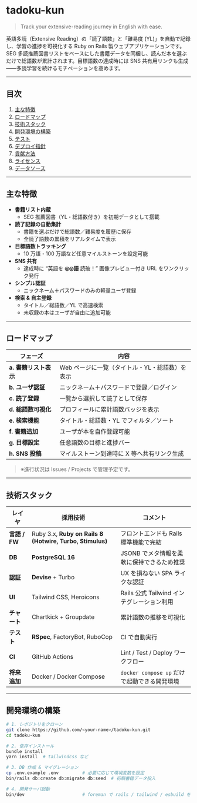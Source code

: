 # tadoku-kun
> Track your extensive-reading journey in English with ease.

英語多読（Extensive Reading）の「読了語数」と「難易度 (YL)」を自動で記録し、学習の進捗を可視化する Ruby on Rails 製ウェブアプリケーションです。SEG 多読推薦図書リストをベースにした書籍データを同梱し、読んだ本を選ぶだけで総語数が累計されます。目標語数の達成時には SNS 共有用リンクも生成——多読学習を続けるモチベーションを高めます。

---

## 目次
1. [主な特徴](#主な特徴)  
2. [ロードマップ](#ロードマップ)  
3. [技術スタック](#技術スタック)  
4. [開発環境の構築](#開発環境の構築)  
5. [テスト](#テスト)  
6. [デプロイ指針](#デプロイ指針)  
7. [貢献方法](#貢献方法)  
8. [ライセンス](#ライセンス)  
9. [データソース](#データソース)

---

## 主な特徴

- **書籍リスト内蔵**  
  - SEG 推薦図書（YL・総語数付き）を初期データとして搭載  
- **読了記録の自動集計**  
  - 書籍を選ぶだけで総語数／難易度を履歴に保存  
  - 全読了語数の累積をリアルタイムで表示  
- **目標語数トラッキング**  
  - 10 万語・100 万語など任意マイルストーンを設定可能  
- **SNS 共有**  
  - 達成時に “英語を **◎◎語** 読破！” 画像プレビュー付き URL をワンクリック発行  
- **シンプル認証**  
  - ニックネーム＋パスワードのみの軽量ユーザ登録  
- **検索 & 自主登録**  
  - タイトル／総語数／YL で高速検索  
  - 未収録の本はユーザが自由に追加可能  

---

## ロードマップ

| フェーズ | 内容 |
|---------|------|
| **a. 書籍リスト表示** | Web ページに一覧（タイトル・YL・総語数）を表示 |
| **b. ユーザ認証** | ニックネーム＋パスワードで登録／ログイン |
| **c. 読了登録** | 一覧から選択して読了として保存 |
| **d. 総語数可視化** | プロフィールに累計語数バッジを表示 |
| **e. 検索機能** | タイトル・総語数・YL でフィルタ／ソート |
| **f. 書籍追加** | ユーザが本を自作登録可能 |
| **g. 目標設定** | 任意語数の目標と進捗バー |
| **h. SNS 投稿** | マイルストーン到達時に X 等へ共有リンク生成 |

> ※進行状況は Issues / Projects で管理予定です。

---

## 技術スタック

| レイヤ | 採用技術 | コメント |
|-------|---------|---------|
| **言語 / FW** | Ruby 3.x, **Ruby on Rails 8 (Hotwire, Turbo, Stimulus)** | フロントエンドも Rails 標準機能で完結 |
| **DB** | **PostgreSQL 16** | JSONB でメタ情報を柔軟に保持できるため推奨 |
| **認証** | **Devise** + Turbo | UX を損ねない SPA ライクな認証 |
| **UI** | Tailwind CSS, Heroicons | Rails 公式 Tailwind インテグレーション利用 |
| **チャート** | Chartkick + Groupdate | 累計語数の推移を可視化 |
| **テスト** | **RSpec**, FactoryBot, RuboCop | CI で自動実行 |
| **CI** | GitHub Actions | Lint / Test / Deploy ワークフロー |
| **将来追加** | Docker / Docker Compose | `docker compose up` だけで起動できる開発環境 |

---

## 開発環境の構築

```bash
# 1. レポジトリをクローン
git clone https://github.com/<your-name>/tadoku-kun.git
cd tadoku-kun

# 2. 依存インストール
bundle install
yarn install  # tailwindcss など

# 3. DB 作成 & マイグレーション
cp .env.example .env         # 必要に応じて環境変数を設定
bin/rails db:create db:migrate db:seed  # 初期書籍データ投入

# 4. 開発サーバ起動
bin/dev                      # foreman で rails / tailwind / esbuild を同時実行

